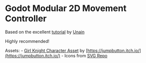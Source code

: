 # Godot Modular 2D Movement Controller

Based on the excellent [tutorial](https://www.youtube.com/watch?v=yzbxoZFsU2Y&t=684s) 
by [Unain](https://www.youtube.com/@Unain)

Highly recommended!

Assets:
    - [Girl Knight Character Asset](https://jumpbutton.itch.io/girlknightasset) by [https://jumpbutton.itch.io/](https://jumpbutton.itch.io/)
    - Icons from [SVG Repo](https://www.svgrepo.com/)
